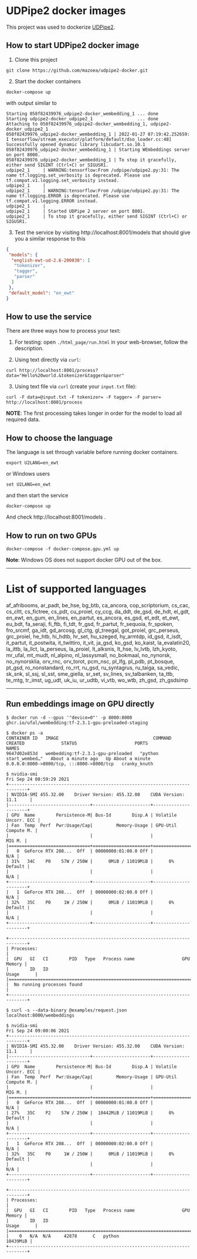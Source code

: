 # UDPipe2 docker images

This project was used to dockerize [UDPipe2](https://ufal.mff.cuni.cz/udpipe/2). 


## How to start UDPipe2 docker image

1. Clone this project

```
git clone https://github.com/mazoea/udpipe2-docker.git
```

2. Start the docker containers

```
docker-compose up
```
with output similar to

```
Starting 058f82439976_udpipe2-docker_wembedding_1 ... done
Starting udpipe2-docker_udpipe2_1                 ... done
Attaching to 058f82439976_udpipe2-docker_wembedding_1, udpipe2-docker_udpipe2_1
058f82439976_udpipe2-docker_wembedding_1 | 2022-01-27 07:19:42.252659: I tensorflow/stream_executor/platform/default/dso_loader.cc:48] Successfully opened dynamic library libcudart.so.10.1
058f82439976_udpipe2-docker_wembedding_1 | Starting WEmbeddings server on port 8000.
058f82439976_udpipe2-docker_wembedding_1 | To stop it gracefully, either send SIGINT (Ctrl+C) or SIGUSR1.
udpipe2_1     | WARNING:tensorflow:From /udpipe/udpipe2.py:31: The name tf.logging.set_verbosity is deprecated. Please use tf.compat.v1.logging.set_verbosity instead.
udpipe2_1     |
udpipe2_1     | WARNING:tensorflow:From /udpipe/udpipe2.py:31: The name tf.logging.ERROR is deprecated. Please use tf.compat.v1.logging.ERROR instead.
udpipe2_1     |
udpipe2_1     | Started UDPipe 2 server on port 8001.
udpipe2_1     | To stop it gracefully, either send SIGINT (Ctrl+C) or SIGUSR1.
```

3. Test the service by visiting http://localhost:8001/models that should give you a similar response to this

```json
{
 "models": {
  "english-ewt-ud-2.6-200830": [
   "tokenizer",
   "tagger",
   "parser"
  ]
 },
 "default_model": "en_ewt"
}
```

## How to use the service


There are three ways how to process your text:

1. For testing: open `./html_page/run.html` in your web-browser, follow the description.

2. Using text directly via `curl`:

```
curl http://localhost:8001/process?data="Hello%20world.&tokenizer&tagger&parser"
```

3. Using text file via `curl` (create your `input.txt` file):
```
curl -F data=@input.txt -F tokenizer= -F tagger= -F parser= http://localhost:8001/process
```

**NOTE**: The first processing takes longer in order for the model to load all required data.

## How to choose the  language

The language is set through variable before running docker containers.

```
export U2LANG=en_ewt
```
or Windows users
```
set U2LANG=en_ewt
```

and then start the service

```
docker-compose up
```

And check http://localhost:8001/models .


## How to run on two GPUs

```
docker-compose -f docker-compose.gpu.yml up
```

**Note**: Windows OS does not support docker GPU out of the box.

---

# List of supported languages

af_afribooms, ar_padt, be_hse, bg_btb, ca_ancora, cop_scriptorium, cs_cac, cs_cltt, cs_fictree, cs_pdt, cu_proiel, cy_ccg, da_ddt, de_gsd, de_hdt, el_gdt, en_ewt, en_gum, en_lines, en_partut, es_ancora, es_gsd, et_edt, et_ewt, eu_bdt, fa_seraji, fi_ftb, fi_tdt, fr_gsd, fr_partut, fr_sequoia, fr_spoken, fro_srcmf, ga_idt, gd_arcosg, gl_ctg, gl_treegal, got_proiel, grc_perseus, grc_proiel, he_htb, hi_hdtb, hr_set, hu_szeged, hy_armtdp, id_gsd, it_isdt, it_partut, it_postwita, it_twittiro, it_vit, ja_gsd, ko_gsd, ko_kaist, la_evalatin20, la_ittb, la_llct, la_perseus, la_proiel, lt_alksnis, lt_hse, lv_lvtb, lzh_kyoto, mr_ufal, mt_mudt, nl_alpino, nl_lassysmall, no_bokmaal, no_nynorsk, no_nynorsklia, orv_rnc, orv_torot, pcm_nsc, pl_lfg, pl_pdb, pt_bosque, pt_gsd, ro_nonstandard, ro_rrt, ru_gsd, ru_syntagrus, ru_taiga, sa_vedic, sk_snk, sl_ssj, sl_sst, sme_giella, sr_set, sv_lines, sv_talbanken, ta_ttb, te_mtg, tr_imst, ug_udt, uk_iu, ur_udtb, vi_vtb, wo_wtb, zh_gsd, zh_gsdsimp


---

## Run embeddings image on GPU directly

```
$ docker run -d --gpus '"device=0"' -p 8000:8000 ghcr.io/ufal/wembedding:tf-2.3.1-gpu-preloaded-staging

$ docker ps -a
CONTAINER ID   IMAGE                                    COMMAND                  CREATED              STATUS                      PORTS                                       NAMES
9647d02e853d   wembedding:tf-2.3.1-gpu-preloaded   "python start_wembed…"   About a minute ago   Up About a minute           0.0.0.0:8000->8000/tcp, :::8000->8000/tcp   cranky_knuth

$ nvidia-smi
Fri Sep 24 08:59:29 2021
+-----------------------------------------------------------------------------+
| NVIDIA-SMI 455.32.00    Driver Version: 455.32.00    CUDA Version: 11.1     |
|-------------------------------+----------------------+----------------------+
| GPU  Name        Persistence-M| Bus-Id        Disp.A | Volatile Uncorr. ECC |
| Fan  Temp  Perf  Pwr:Usage/Cap|         Memory-Usage | GPU-Util  Compute M. |
|                               |                      |               MIG M. |
|===============================+======================+======================|
|   0  GeForce RTX 208...  Off  | 00000000:01:00.0 Off |                  N/A |
| 31%   34C    P0    57W / 250W |      0MiB / 11019MiB |      0%      Default |
|                               |                      |                  N/A |
+-------------------------------+----------------------+----------------------+
|   1  GeForce RTX 208...  Off  | 00000000:02:00.0 Off |                  N/A |
| 32%   35C    P0     1W / 250W |      0MiB / 11019MiB |      0%      Default |
|                               |                      |                  N/A |
+-------------------------------+----------------------+----------------------+

+-----------------------------------------------------------------------------+
| Processes:                                                                  |
|  GPU   GI   CI        PID   Type   Process name                  GPU Memory |
|        ID   ID                                                   Usage      |
|=============================================================================|
|  No running processes found                                                 |
+-----------------------------------------------------------------------------+

$ curl -s --data-binary @examples/request.json localhost:8000/wembeddings

$ nvidia-smi
Fri Sep 24 09:00:06 2021
+-----------------------------------------------------------------------------+
| NVIDIA-SMI 455.32.00    Driver Version: 455.32.00    CUDA Version: 11.1     |
|-------------------------------+----------------------+----------------------+
| GPU  Name        Persistence-M| Bus-Id        Disp.A | Volatile Uncorr. ECC |
| Fan  Temp  Perf  Pwr:Usage/Cap|         Memory-Usage | GPU-Util  Compute M. |
|                               |                      |               MIG M. |
|===============================+======================+======================|
|   0  GeForce RTX 208...  Off  | 00000000:01:00.0 Off |                  N/A |
| 27%   35C    P2    57W / 250W |  10442MiB / 11019MiB |      0%      Default |
|                               |                      |                  N/A |
+-------------------------------+----------------------+----------------------+
|   1  GeForce RTX 208...  Off  | 00000000:02:00.0 Off |                  N/A |
| 32%   35C    P0     1W / 250W |      0MiB / 11019MiB |      0%      Default |
|                               |                      |                  N/A |
+-------------------------------+----------------------+----------------------+

+-----------------------------------------------------------------------------+
| Processes:                                                                  |
|  GPU   GI   CI        PID   Type   Process name                  GPU Memory |
|        ID   ID                                                   Usage      |
|=============================================================================|
|    0   N/A  N/A     42878      C   python                          10439MiB |
+-----------------------------------------------------------------------------+
```
